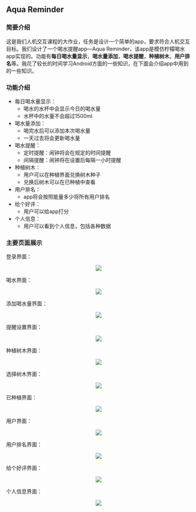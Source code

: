 ## Aqua Reminder

### 简要介绍

这是我们人机交互课程的大作业，任务是设计一个简单的app，要求符合人机交互目标。我们设计了一个喝水提醒app—Aqua Reminder，该app是模仿柠檬喝水app实现的。功能有**每日喝水量显示**，**喝水量添加**，**喝水提醒**，**种植树木**，**用户排名**等。我花了较长的时间学习Android方面的一些知识，在下面会介绍app中用到的一些知识。



### 功能介绍

- 每日喝水量显示：
    - 喝水的水杯中会显示今日的喝水量
    - 水杯中的水量不会超过1500ml
- 喝水量添加：
    - 喝完水后可以添加本次喝水量
    - 一天过去将会更新喝水量
- 喝水提醒：
    - 定时提醒：闹钟将会在规定的时间提醒
    - 间隔提醒：闹钟将在设置后每隔一小时提醒
- 种植树木：
    - 用户可以在种植界面兑换树木种子
    - 兑换后树木可以在已种植中查看
- 用户排名：
    - app将会按照能量多少将所有用户排名
- 给个好评：
    - 用户可以给app打分
- 个人信息：
    - 用户可以看到个人信息，包括各种数据



### 主要页面展示

登录界面：

<div align=center><img src="https://mountisomeb1.oss-cn-shanghai.aliyuncs.com/img/202203262206350.png"></div>

喝水界面：

<div align=center><img src="https://mountisomeb1.oss-cn-shanghai.aliyuncs.com/img/202203262208730.png"></div>

添加喝水量界面：

<div align=center><img src="https://mountisomeb1.oss-cn-shanghai.aliyuncs.com/img/202203262208649.png"></div>

提醒设置界面：

<div align=center><img src="https://mountisomeb1.oss-cn-shanghai.aliyuncs.com/img/202203262208697.png"></div>

种植树木界面：

<div align=center><img src="https://mountisomeb1.oss-cn-shanghai.aliyuncs.com/img/202203262208744.png"></div>

选择树木界面：

<div align=center><img src="https://mountisomeb1.oss-cn-shanghai.aliyuncs.com/img/202203262208973.png"></div>

已种植界面：

<div align=center><img src="https://mountisomeb1.oss-cn-shanghai.aliyuncs.com/img/202203262208072.png"></div>

用户界面：

<div align=center><img src="https://mountisomeb1.oss-cn-shanghai.aliyuncs.com/img/202203262208432.png"></div>

用户排名界面：

<div align=center><img src="https://mountisomeb1.oss-cn-shanghai.aliyuncs.com/img/202203262208053.png"></div>

给个好评界面：

<div align=center><img src="
https://mountisomeb1.oss-cn-shanghai.aliyuncs.com/img/202205200959869.png"></div>

个人信息界面：

<div align=center><img src="
https://mountisomeb1.oss-cn-shanghai.aliyuncs.com/img/202205200959591.png"></div>

